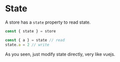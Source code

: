 # State

A store has a `state` property to read state.

```js
const { state } = store

const { a } = state // read
state.a = 2 // write
```

As you seen, just modify state directly, very like vuejs.
